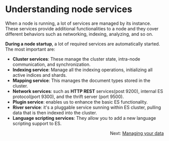 # Understanding node services
When a node is running, a lot of services are managed by its instance. These services provide additional
 functionalities to a node and they cover different behaviors such as networking, indexing, analyzing, and so on.
 
 **During a node startup**, a lot of required services are automatically started. The most important are:
 - **Cluster services**:  These manage the cluster state, intra-node communication, and synchronization.
 - **Indexing service**: Manage all the indexing operations, initializing all active indices and shards.
 - **Mapping service**: This manages the document types stored in the cluster.
 - **Network services**: such as **HTTP REST** services(post 9200), internal ES protocol(port 9300), and the thrift
  server (port 9500).
 - **Plugin service**: enables us to enhance the basic ES functionality.
 - **River service**: it's a pluggable service sunning within ES cluster, pulling data that is then indexed into the
  cluster.
- **Language scripting services**: They allow you to add a new language scripting support to ES.

<p dir="rtl">Next: <a href="./managing-your-data.md">Managing your data</a></p>
